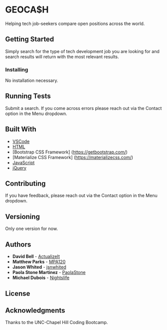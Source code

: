 # GEOCA$H

Helping tech job-seekers compare open positions across the world. 

## Getting Started

Simply search for the type of tech development job you are looking for and search results will return with the most relevant results. 

### Installing

No installation necessary.

## Running Tests

Submit a search. If you come across errors please reach out via the Contact option in the Menu dropdown. 

## Built With

* [VSCode](https://code.visualstudio.com/)
* [HTML](https://en.wikipedia.org/wiki/HTML)
* [Bootstrap CSS Framework] (https://getbootstrap.com/)
* [Materialize CSS Framework] (https://materializecss.com/)
* [JavaScript](https://www.javascript.com/)
* [jQuery](https://jquery.com/)

## Contributing

If you have feedback, please reach out via the Contact option in the Menu dropdown.

## Versioning

Only one version for now. 

## Authors

* **David Bell** - [ActualizeIt](https://github.com/actualizeit)
* **Matthew Parks** - [MPA120](https://github.com/MPA120)
* **Jason Whited** - [jsnwhited](https://github.com/jsnwhited)
* **Paola Stone Martinez** - [PaolaStone](https://github.com/paolastone)
* **Michael Dubois** - [Nightslife](https://github.com/nightslife)

## License

## Acknowledgments

Thanks to the UNC-Chapel Hill Coding Bootcamp. 




